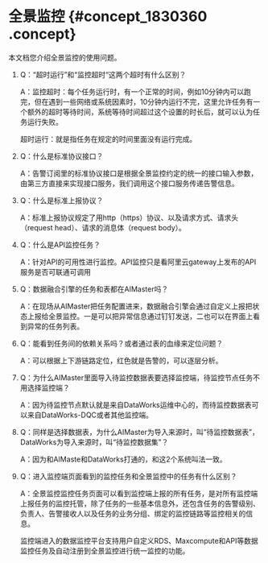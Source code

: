 # 全景监控 {#concept_1830360 .concept}

本文档您介绍全景监控的使用问题。

1.  Q：“超时运行”和“监控超时“这两个超时有什么区别？

    A：监控超时：每个任务运行时，有一个正常的时间，例如10分钟内可以跑完，但在遇到一些网络或系统因素时，10分钟内运行不完，这里允许任务有一个额外的超时等待时间，系统等待时间超过这个设置的时长后，就可以认为任务运行失败。

    超时运行：就是指任务在规定的时间里面没有运行完成。

2.  Q：什么是标准协议接口？

    A：告警订阅里的标准协议接口是根据全景监控约定的统一的接口输入参数，由第三方直接来实现接口服务，我们调用这个接口服务传递告警信息。

3.  Q：什么是标准上报协议？

    A：标准上报协议规定了用http（https）协议、以及请求方式、请求头（request head）、请求的消息体（request body）。

4.  Q：什么是API监控任务？

    A：针对API的可用性进行监控。API监控只是看阿里云gateway上发布的API服务是否可联通可调用

5.  Q：数据融合引擎的任务和表都在AIMaster吗？

    A：在现场从AIMaster把任务配置进来，数据融合引擎会通过自定义上报把状态上报给全景监控。一是可以把异常信息通过钉钉发送，二也可以在界面上看到异常的任务列表。

6.  Q：能看到任务间的依赖关系吗？或者通过表的血缘来定位问题？

    A：可以根据上下游链路定位，红色就是告警的，可以逐层分析。

7.  Q：为什么AIMaster里面导入待监控数据表要选择监控端，待监控节点任务不用选择监控端？

    A：因为待监控节点默认就是来自DataWorks运维中心的，而待监控数据表可以来自DataWorks-DQC或者其他监控端。

8.  Q：同样是选择数据表，为什么AIMaster为导入来源时，叫”待监控数据表”，DataWorks为导入来源时，叫“待监控数据集”？

    A：因为和AIMaste和DataWorks打通的，和这2个系统叫法一致。

9.  Q：进入监控端页面看到的监控任务和全景监控中的任务有什么区别？

    A：全景监控监控任务页面可以看到监控端上报的所有任务，是对所有监控端上报任务的监控托管，除了任务的一些基本信息外，还包含任务的告警级别、负责人、告警接收人以及任务的业务分组、绑定的监控链路等监控相关的信息。

    监控端进入的数据监控平台支持用户自定义RDS、Maxcompute和API等数据监控任务及自动注册到全景监控进行统一监控的功能。


